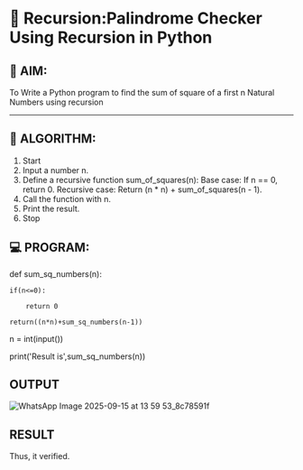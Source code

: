 # 🔁 Recursion:Palindrome Checker Using Recursion in Python

## 🎯 AIM:
To Write a Python program to find the sum of square of a first n Natural Numbers using recursion



---

## 🧠 ALGORITHM:
1. Start
2. Input a number n.
3. Define a recursive function sum_of_squares(n):
         Base case: If n == 0, return 0.
         Recursive case: Return (n * n) + sum_of_squares(n - 1).
4. Call the function with n.
5. Print the result.
6. Stop


## 💻 PROGRAM:
def sum_sq_numbers(n):
   
    if(n<=0):
       
        return 0
    
    return((n*n)+sum_sq_numbers(n-1))

n = int(input())

print('Result is',sum_sq_numbers(n))

## OUTPUT

![WhatsApp Image 2025-09-15 at 13 59 53_8c78591f](https://github.com/user-attachments/assets/d05459e0-49ec-4c1f-92e2-5000a57a07a7)


## RESULT

Thus, it verified.

